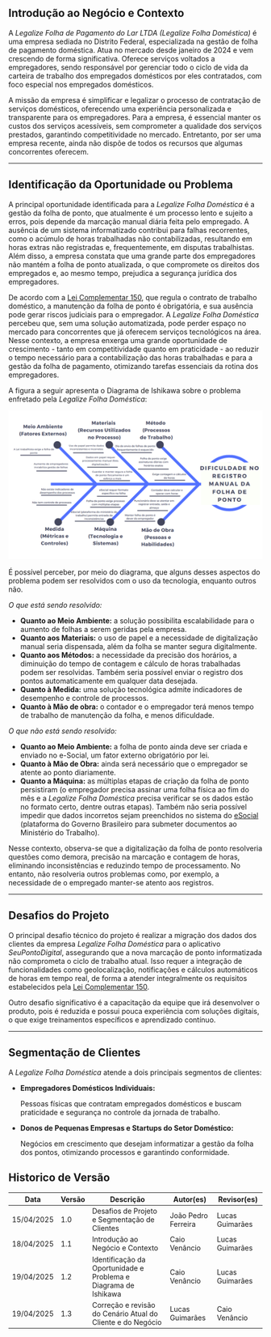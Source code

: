 ## Introdução ao Negócio e Contexto 

A *Legalize Folha de Pagamento do Lar LTDA (Legalize Folha Doméstica)* é uma empresa sediada no Distrito Federal, especializada na gestão de folha de pagamento doméstica. Atua no mercado desde janeiro de 2024 e vem crescendo de forma significativa. Oferece serviços voltados a empregadores, sendo responsável por gerenciar todo o ciclo de vida da carteira de trabalho dos empregados domésticos por eles contratados, com foco especial nos empregados domésticos.

A missão da empresa é simplificar e legalizar o processo de contratação de serviços domésticos, oferecendo uma experiência personalizada e transparente para os empregadores. Para a empresa, é essencial manter os custos dos serviços acessíveis, sem comprometer a qualidade dos serviços prestados, garantindo competitividade no mercado. Entretanto, por ser uma empresa recente, ainda não dispõe de todos os recursos que algumas concorrentes oferecem.

---

## Identificação da Oportunidade ou Problema 

A principal oportunidade identificada para a *Legalize Folha Doméstica* é a gestão da folha de ponto, que atualmente é um processo lento e sujeito a erros, pois depende da marcação manual diária feita pelo empregado. A ausência de um sistema informatizado contribui para falhas recorrentes, como o acúmulo de horas trabalhadas não contabilizadas, resultando em horas extras não registradas e, frequentemente, em disputas trabalhistas. Além disso, a empresa constata que uma grande parte dos empregadores não mantém a folha de ponto atualizada, o que compromete os direitos dos empregados e, ao mesmo tempo, prejudica a segurança jurídica dos empregadores.

De acordo com a [Lei Complementar 150](https://www.planalto.gov.br/ccivil_03/leis/lcp/lcp150.htm), que regula o contrato de trabalho doméstico, a manutenção da folha de ponto é obrigatória, e sua ausência pode gerar riscos judiciais para o empregador. A  *Legalize Folha Doméstica* percebeu que, sem uma solução automatizada, pode perder espaço no mercado para concorrentes que já oferecem serviços tecnológicos na área. Nesse contexto, a empresa enxerga uma grande oportunidade de crescimento - tanto em competitividade quanto em praticidade - ao reduzir o tempo necessário para a contabilização das horas trabalhadas e para a gestão da folha de pagamento, otimizando tarefas essenciais da rotina dos empregadores.

A figura a seguir apresenta o Diagrama de Ishikawa sobre o problema enfretado pela *Legalize Folha Doméstica*:

![Diagrama de Ishikawa ](../assets/images/diagrama-de-ishikawa-v1.1.png)

É possível perceber, por meio do diagrama, que alguns desses aspectos do problema podem ser resolvidos com o uso da tecnologia, enquanto outros não.

*O que está sendo resolvido:*

  - **Quanto ao Meio Ambiente:** a solução possibilita escalabilidade para o aumento de folhas a serem geridas pela empresa.
  - **Quanto aos Materiais:** o uso de papel e a necessidade de digitalização manual seria dispensada, além da folha se manter segura digitalmente.
  - **Quanto aos Métodos:** a necessidade da precisão dos horários, a diminuição do tempo de contagem e cálculo de horas trabalhadas podem ser resolvidas. Também seria possível enviar o registro dos pontos automaticamente em qualquer data desejada.
  - **Quanto à Medida:** uma solução tecnológica admite indicadores de desempenho e controle de processos.
  - **Quanto à Mão de obra:** o contador e o empregador terá menos tempo de trabalho de manutenção da folha, e menos dificuldade.

*O que não está sendo resolvido:*

  - **Quanto ao Meio Ambiente:** a folha de ponto ainda deve ser criada e enviado no e-Social, um fator externo obrigatório por lei.
  - **Quanto à Mão de Obra:** ainda será necessário que o empregador se atente ao ponto diariamente.
  - **Quanto a Máquina:** as múltiplas etapas de criação da folha de ponto persistiram (o empregador precisa assinar uma folha física ao fim do mês e a *Legalize Folha Doméstica* precisa verificar se os dados estão no formato certo, dentre outras etapas). Também não seria possível impedir que dados incorretos sejam preenchidos no sistema do [eSocial](https://www.gov.br/esocial/pt-br) (plataforma do Governo Brasileiro para submeter documentos ao Ministério do Trabalho).

Nesse contexto, observa-se que a digitalização da folha de ponto resolveria questões como demora, precisão na marcação e contagem de horas, eliminando inconsistências e reduzindo tempo de processamento. No entanto, não resolveria outros problemas como, por exemplo, a necessidade de o empregado manter-se atento aos registros.

---

##  Desafios do Projeto

O principal desafio técnico do projeto é realizar a migração dos dados dos clientes da empresa *Legalize Folha Doméstica* para o aplicativo *SeuPontoDigital*, assegurando que a nova marcação de ponto informatizada não comprometa o ciclo de trabalho atual. Isso requer a integração de funcionalidades como geolocalização, notificações e cálculos automáticos de horas em tempo real, de forma a atender integralmente os requisitos estabelecidos pela [Lei Complementar 150](https://www.planalto.gov.br/ccivil_03/leis/lcp/lcp150.htm).

Outro desafio significativo é a capacitação da equipe que irá desenvolver o produto, pois é reduzida e possui pouca experiência com soluções digitais, o que exige treinamentos específicos e aprendizado contínuo.

---

## Segmentação de Clientes 

A *Legalize Folha Doméstica* atende a dois principais segmentos de clientes:

- **Empregadores Domésticos Individuais:**

    Pessoas físicas que contratam empregados domésticos e buscam praticidade e segurança no controle da jornada de trabalho.

- **Donos de Pequenas Empresas e Startups do Setor Doméstico:**

    Negócios em crescimento que desejam informatizar a gestão da folha dos pontos, otimizando processos e garantindo conformidade.

## Historico de Versão
Data     | Versão | Descrição | Autor(es) | Revisor(es)
-------- | ------ | --------- | ----- | ---------
15/04/2025 | 1.0 | Desafios de Projeto e Segmentação de Clientes | João Pedro Ferreira  | Lucas Guimarães |
18/04/2025 | 1.1 | Introdução ao Negócio e Contexto | Caio Venâncio | Lucas Guimarães |
19/04/2025 | 1.2 | Identificação da Oportunidade e Problema e Diagrama de Ishikawa | Caio Venâncio | Lucas Guimarães|
19/04/2025 | 1.3 | Correção e revisão do Cenário Atual do Cliente e do Negócio |  Lucas Guimarães |Caio Venâncio |
